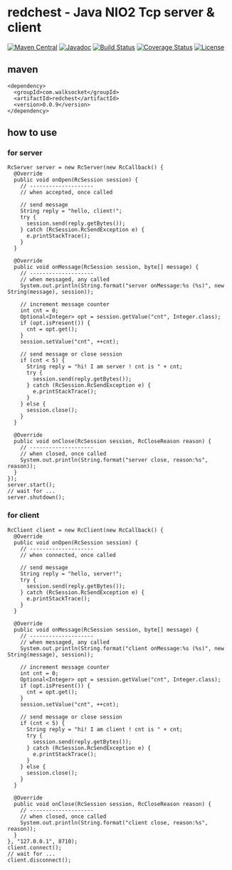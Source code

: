 # redchest - Java NIO2 Tcp server & client 

[![Maven Central](https://maven-badges.herokuapp.com/maven-central/com.walksocket/redchest/badge.svg)](https://maven-badges.herokuapp.com/maven-central/com.walksocket/redchest)
[![Javadoc](https://javadoc-badge.appspot.com/com.walksocket/redchest.svg?label=javadoc)](https://javadoc-badge.appspot.com/com.walksocket/redchest)
[![Build Status](https://travis-ci.org/shigenobu/redchest.svg?branch=develop)](https://travis-ci.org/shigenobu/redchest)
[![Coverage Status](https://coveralls.io/repos/github/shigenobu/redchest/badge.svg?branch=develop)](https://coveralls.io/github/shigenobu/redchest?branch=develop)
[![License](https://img.shields.io/badge/License-Apache%202.0-blue.svg)](https://opensource.org/licenses/Apache-2.0)

## maven

    <dependency>
      <groupId>com.walksocket</groupId>
      <artifactId>redchest</artifactId>
      <version>0.0.9</version>
    </dependency>

## how to use

### for server

    RcServer server = new RcServer(new RcCallback() {
      @Override
      public void onOpen(RcSession session) {
        // --------------------
        // when accepted, once called

        // send message
        String reply = "hello, client!";
        try {
          session.send(reply.getBytes());
        } catch (RcSession.RcSendException e) {
          e.printStackTrace();
        }
      }

      @Override
      public void onMessage(RcSession session, byte[] message) {
        // --------------------
        // when messaged, any called
        System.out.println(String.format("server onMessage:%s (%s)", new String(message), session));

        // increment message counter
        int cnt = 0;
        Optional<Integer> opt = session.getValue("cnt", Integer.class);
        if (opt.isPresent()) {
          cnt = opt.get();
        }
        session.setValue("cnt", ++cnt);

        // send message or close session
        if (cnt < 5) {
          String reply = "hi! I am server ! cnt is " + cnt;
          try {
            session.send(reply.getBytes());
          } catch (RcSession.RcSendException e) {
            e.printStackTrace();
          }
        } else {
          session.close();
        }
      }

      @Override
      public void onClose(RcSession session, RcCloseReason reason) {
        // --------------------
        // when closed, once called
        System.out.println(String.format("server close, reason:%s", reason));
      }
    });
    server.start();
    // wait for ...
    server.shutdown();

### for client

    RcClient client = new RcClient(new RcCallback() {
      @Override
      public void onOpen(RcSession session) {
        // --------------------
        // when connected, once called

        // send message
        String reply = "hello, server!";
        try {
          session.send(reply.getBytes());
        } catch (RcSession.RcSendException e) {
          e.printStackTrace();
        }
      }

      @Override
      public void onMessage(RcSession session, byte[] message) {
        // --------------------
        // when messaged, any called
        System.out.println(String.format("client onMessage:%s (%s)", new String(message), session));

        // increment message counter
        int cnt = 0;
        Optional<Integer> opt = session.getValue("cnt", Integer.class);
        if (opt.isPresent()) {
          cnt = opt.get();
        }
        session.setValue("cnt", ++cnt);

        // send message or close session
        if (cnt < 5) {
          String reply = "hi! I am client ! cnt is " + cnt;
          try {
            session.send(reply.getBytes());
          } catch (RcSession.RcSendException e) {
            e.printStackTrace();
          }
        } else {
          session.close();
        }
      }

      @Override
      public void onClose(RcSession session, RcCloseReason reason) {
        // --------------------
        // when closed, once called
        System.out.println(String.format("client close, reason:%s", reason));
      }
    }, "127.0.0.1", 8710);
    client.connect();
    // wait for ...
    client.disconnect();
